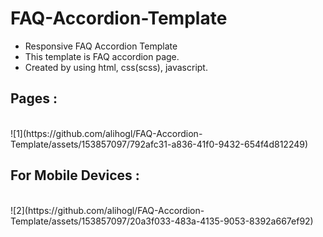 # FAQ-Accordion-Template
- Responsive FAQ Accordion Template 
- This template is FAQ accordion page. <br>
- Created by using html, css(scss), javascript.

## Pages : 
<br>
![1](https://github.com/alihogl/FAQ-Accordion-Template/assets/153857097/792afc31-a836-41f0-9432-654f4d812249)
<br>

## For Mobile Devices : 
<br>
![2](https://github.com/alihogl/FAQ-Accordion-Template/assets/153857097/20a3f033-483a-4135-9053-8392a667ef92)

